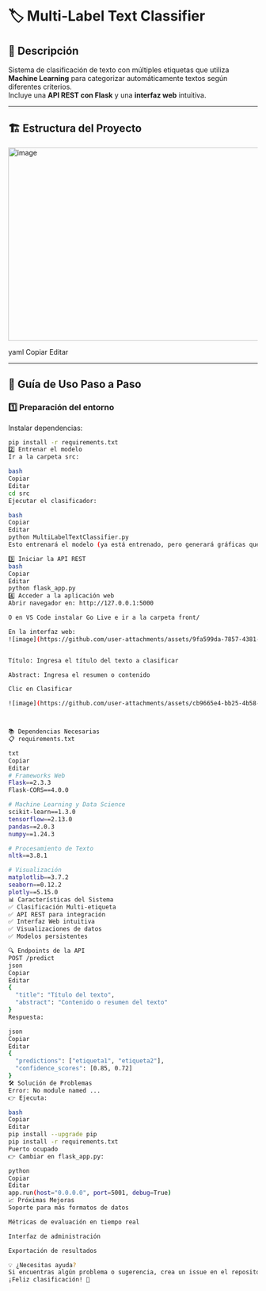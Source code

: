 # 🏷️ Multi-Label Text Classifier

## 📖 Descripción
Sistema de clasificación de texto con múltiples etiquetas que utiliza **Machine Learning** para categorizar automáticamente textos según diferentes criterios.  
Incluye una **API REST con Flask** y una **interfaz web** intuitiva.

---

## 🏗️ Estructura del Proyecto

<img width="963" height="390" alt="image" src="https://github.com/user-attachments/assets/7ea1ecac-3c5a-4327-8755-8cc79e5e5d98" />


yaml
Copiar
Editar

---

## 🚀 Guía de Uso Paso a Paso

### 1️⃣ Preparación del entorno
Instalar dependencias:
```bash
pip install -r requirements.txt
2️⃣ Entrenar el modelo
Ir a la carpeta src:

bash
Copiar
Editar
cd src
Ejecutar el clasificador:

bash
Copiar
Editar
python MultiLabelTextClassifier.py
Esto entrenará el modelo (ya está entrenado, pero generará gráficas que debes cerrar con X para continuar).

3️⃣ Iniciar la API REST
bash
Copiar
Editar
python flask_app.py
4️⃣ Acceder a la aplicación web
Abrir navegador en: http://127.0.0.1:5000

O en VS Code instalar Go Live e ir a la carpeta front/

En la interfaz web:
![image](https://github.com/user-attachments/assets/9fa599da-7857-4381-bc98-3358e94a5a84)


Título: Ingresa el título del texto a clasificar

Abstract: Ingresa el resumen o contenido

Clic en Clasificar

![image](https://github.com/user-attachments/assets/cb9665e4-bb25-4b58-b253-f1ae070ec44a)



📚 Dependencias Necesarias
📋 requirements.txt

txt
Copiar
Editar
# Frameworks Web
Flask==2.3.3
Flask-CORS==4.0.0

# Machine Learning y Data Science
scikit-learn==1.3.0
tensorflow==2.13.0
pandas==2.0.3
numpy==1.24.3

# Procesamiento de Texto
nltk==3.8.1

# Visualización
matplotlib==3.7.2
seaborn==0.12.2
plotly==5.15.0
📊 Características del Sistema
✅ Clasificación Multi-etiqueta
✅ API REST para integración
✅ Interfaz Web intuitiva
✅ Visualizaciones de datos
✅ Modelos persistentes

🔍 Endpoints de la API
POST /predict
json
Copiar
Editar
{
  "title": "Título del texto",
  "abstract": "Contenido o resumen del texto"
}
Respuesta:

json
Copiar
Editar
{
  "predictions": ["etiqueta1", "etiqueta2"],
  "confidence_scores": [0.85, 0.72]
}
🛠️ Solución de Problemas
Error: No module named ...
👉 Ejecuta:

bash
Copiar
Editar
pip install --upgrade pip
pip install -r requirements.txt
Puerto ocupado
👉 Cambiar en flask_app.py:

python
Copiar
Editar
app.run(host="0.0.0.0", port=5001, debug=True)
📈 Próximas Mejoras
Soporte para más formatos de datos

Métricas de evaluación en tiempo real

Interfaz de administración

Exportación de resultados

💡 ¿Necesitas ayuda?
Si encuentras algún problema o sugerencia, crea un issue en el repositorio.
¡Feliz clasificación! 🎉
